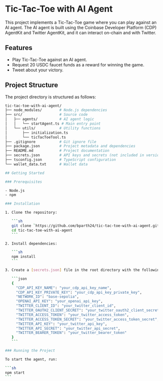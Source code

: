 # Tic-Tac-Toe with AI Agent

This project implements a Tic-Tac-Toe game where you can play against an AI agent. The AI agent is built using the Coinbase Developer Platform (CDP) AgentKit and Twitter AgentKit, and it can interact on-chain and with Twitter.

## Features

- Play Tic-Tac-Toe against an AI agent.
- Request 20 USDC faucet funds as a reward for winning the game.
- Tweet about your victory.

## Project Structure

The project directory is structured as follows:

````sh
tic-tac-toe-with-ai-agent/
├── node_modules/        # Node.js dependencies
├── src/                 # Source code
│   ├── agents/          # AI agent logic
│   │   └── startAgent.ts # Main entry point
│   └── utils/           # Utility functions
│       ├── initialization.ts
│       └── ticTacToeTool.ts
├── .gitignore           # Git ignore file
├── package.json         # Project metadata and dependencies
├── README.md            # Project documentation
├── secrets.json         # API keys and secrets (not included in version control)
├── tsconfig.json        # TypeScript configuration
└── wallet_data.txt      # Wallet data

## Getting Started

### Prerequisites

- Node.js
- npm

### Installation

1. Clone the repository:

   ```sh
   git clone `https://github.com/bparth24/tic-tac-toe-with-ai-agent.git`
   cd tic-tac-toe-with-ai-agent
   ```

2. Install dependencies:

   ```sh
   npm install
   ```

3. Create a [secrets.json] file in the root directory with the following content:

   ```json
   {
     "CDP_API_KEY_NAME": "your_cdp_api_key_name",
     "CDP_API_KEY_PRIVATE_KEY": "your_cdp_api_key_private_key",
     "NETWORK_ID": "base-sepolia",
     "OPENAI_API_KEY": "your_openai_api_key",
     "TWITTER_CLIENT_ID": "your_twitter_client_id",
     "TWITTER_OAUTH2_CLIENT_SECRET": "your_twitter_oauth2_client_secret",
     "TWITTER_ACCESS_TOKEN": "your_twitter_access_token",
     "TWITTER_ACCESS_TOKEN_SECRET": "your_twitter_access_token_secret",
     "TWITTER_API_KEY": "your_twitter_api_key",
     "TWITTER_API_SECRET": "your_twitter_api_secret",
     "TWITTER_BEARER_TOKEN": "your_twitter_bearer_token"
   }
   ```

### Running the Project

To start the agent, run:

```sh
npm start
```
````
